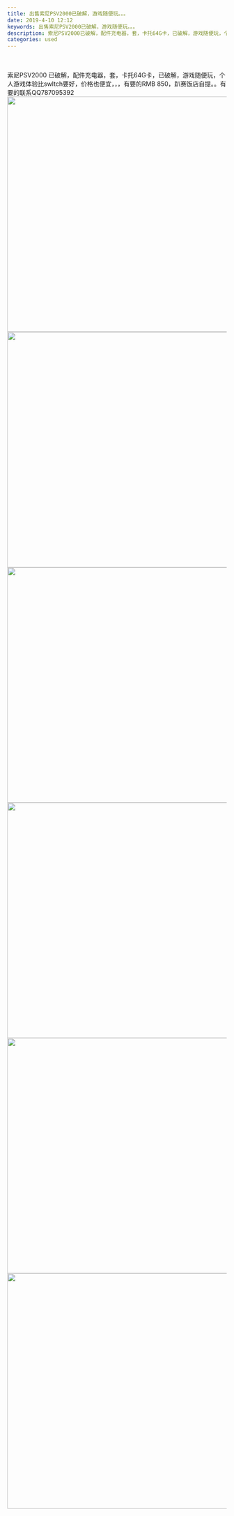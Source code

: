 ```yaml
---
title: 出售索尼PSV2000已破解，游戏随便玩。。。
date: 2019-4-10 12:12
keywords: 出售索尼PSV2000已破解，游戏随便玩。。。
description: 索尼PSV2000已破解，配件充电器，套，卡托64G卡，已破解，游戏随便玩，个人游戏体验比swltch要好，价格也便宜，，，有要的RMB850，趴赛饭店自提。。有要的联系QQ787095392
categories: used
---
```

<td class="t_f" id="postmessage_3448435">

<br/>
<br/>
索尼PSV2000 已破解，配件充电器，套，卡托64G卡，已破解，游戏随便玩，个人游戏体验比swltch要好，价格也便宜，，，有要的RMB 850，趴赛饭店自提。。有要的联系QQ787095392<img alt="" border="0" class="zoom" data-cf-modified-8369531e58e53346280f079f-="" file="https://i.loli.net/2019/04/11/5caecb86ac30e.jpg" id="aimg_at761" lazyloadthumb="1" onclick="" onmouseover="" src="https://i.loli.net/2019/04/11/5caecb86ac30e.jpg"/><img alt="" border="0" class="zoom" data-cf-modified-8369531e58e53346280f079f-="" file="https://i.loli.net/2019/04/11/5caecb86cccb7.jpg" height="540" id="aimg_LNhpI" onclick="" onmouseover="" src="https://i.loli.net/2019/04/11/5caecb86cccb7.jpg" style="cursor:pointer" width="720"/><img alt="" border="0" class="zoom" data-cf-modified-8369531e58e53346280f079f-="" file="https://i.loli.net/2019/04/11/5caecb8892d6e.jpg" height="540" id="aimg_yB0oq" onclick="" onmouseover="" src="https://i.loli.net/2019/04/11/5caecb8892d6e.jpg" style="cursor:pointer" width="720"/><img alt="" border="0" class="zoom" data-cf-modified-8369531e58e53346280f079f-="" file="https://i.loli.net/2019/04/11/5caecb88c3772.jpg" height="540" id="aimg_p484t" onclick="" onmouseover="" src="https://i.loli.net/2019/04/11/5caecb88c3772.jpg" style="cursor:pointer" width="720"/><img alt="" border="0" class="zoom" data-cf-modified-8369531e58e53346280f079f-="" file="https://i.loli.net/2019/04/11/5caecb8994881.jpg" height="540" id="aimg_sMzZA" onclick="" onmouseover="" src="https://i.loli.net/2019/04/11/5caecb8994881.jpg" style="cursor:pointer" width="720"/><img alt="" border="0" class="zoom" data-cf-modified-8369531e58e53346280f079f-="" file="https://i.loli.net/2019/04/11/5caecb8a4d03a.jpg" height="540" id="aimg_W17d0" onclick="" onmouseover="" src="https://i.loli.net/2019/04/11/5caecb8a4d03a.jpg" style="cursor:pointer" width="720"/><img alt="" border="0" class="zoom" data-cf-modified-8369531e58e53346280f079f-="" file="https://i.loli.net/2019/04/11/5caecb8a81e1b.jpg" height="540" id="aimg_sCTC8" onclick="" onmouseover="" src="https://i.loli.net/2019/04/11/5caecb8a81e1b.jpg" style="cursor:pointer" width="720"/><br/>
</td>
